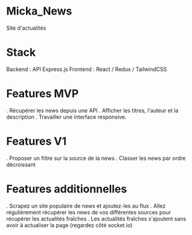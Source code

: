 # Micka_News
 Site d'actualités

# Stack
 Backend : API Express.js
 Frontend : React / Redux / TailwindCSS 

# Features MVP
. Récupérer les news depuis une API
. Afficher les titres, l'auteur et la description
. Travailler une interface responsive.

# Features V1
. Proposer un filtre sur la source de la news
. Classer les news par ordre décroissant

# Features additionnelles
. Scrapez un site populaire de news et ajoutez-les au flux
. Allez régulièrement récupérer les news de vos différentes sources pour récupérer les actualités fraîches
. Les actualités fraîches s'ajoutent sans avoir à actualiser la page (regardez côté socket.io)